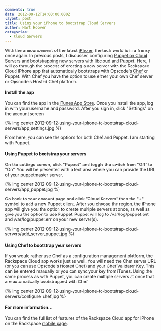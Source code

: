 ```yaml
---
comments: true
date: 2012-09-12T14:00:00.000Z
layout: post
title: Using your iPhone to bootstrap Cloud Servers
author: Hart Hoover
categories:
  - Cloud Servers
---
```


With the announcement of the latest [iPhone](https://www.apple.com/iphone/), the tech world is in a frenzy once again. In previous posts, I discussed configuring [Puppet on Cloud Servers](https://devops.rackspace.com/using-puppet-with-cloud-servers.html) and bootstrapping new servers with [libcloud](https://libcloud.apache.org/) and [Puppet](https://puppetlabs.com/puppet/what-is-puppet/). Here, I will go through the process of creating a new server with the Rackspace Cloud iPhone app that automatically bootstraps with Opscode's [Chef](https://opscode.com) or Puppet. With Chef you have the option to use either your own Chef server or Opscode's Hosted Chef platform.

<!-- more -->

#### Install the app

You can find the app in the [iTunes App Store](https://itunes.apple.com/us/app/rackspace-cloud/id327870903?mt=8). Once you install the app, log in with your username and password. After you sign in, click "Settings" on the account screen.

{% img center 2012-09-12-using-your-iphone-to-bootstrap-cloud-servers/app_settings.jpg %}

From here, you can see the options for both Chef and Puppet. I am starting with Puppet.

#### Using Puppet to bootstrap your servers

On the settings screen, click "Puppet" and toggle the switch from "Off" to "On". You will be presented with a text area where you can provide the URL of your puppetmaster server.

{% img center 2012-09-12-using-your-iphone-to-bootstrap-cloud-servers/app_puppet.jpg %}

Go back to your account page and click "Cloud Servers" then the "+" symbol to add a new Puppet client. After you choose the region, the iPhone app will give you the option to create multiple servers at once, as well as give you the option to use Puppet. Puppet will log to /var/log/puppet.out and /var/log/puppet.err on your new server(s).

{% img center 2012-09-12-using-your-iphone-to-bootstrap-cloud-servers/add_server_puppet.jpg %}

#### Using Chef to bootstrap your servers

If you would rather use Chef as a configuration management platform, the Rackspace Cloud app works just as well. You will need the Chef server URL (or you can use Opscode's Hosted Chef) and your Chef Validator Key. This can be entered manually or you can sync your key from iTunes. Using the same process as with Puppet, you can create multiple servers at once that are automatically bootstrapped with Chef.

{% img center 2012-09-12-using-your-iphone-to-bootstrap-cloud-servers/configure_chef.jpg %}

#### For more information...

You can find the full list of features of the Rackspace Cloud app for iPhone on the Rackspace [mobile page](https://www.rackspace.com/cloud/mobile/).
